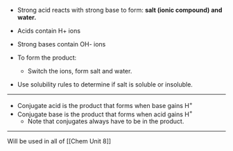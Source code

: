 
- Strong acid reacts with strong base to form: **salt (ionic compound) and water.** 
- Acids contain H+ ions
- Strong bases contain OH- ions

- To form the product:
	- Switch the ions, form salt and water.
- Use solubility rules to determine if salt is soluble or insoluble.

---
- Conjugate acid is the product that forms when base gains H$^+$ 
- Conjugate base is the product that forms when acid gains H$^+$ 
	- Note that conjugates always have to be in the product.

---
Will be used in all of [[Chem Unit 8]]

